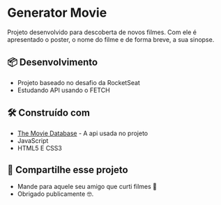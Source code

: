# Generator Movie

Projeto desenvolvido para descoberta de novos filmes. Com ele é apresentado o poster, o nome do filme e de forma breve, a sua sinopse.

## 📦 Desenvolvimento

* Projeto baseado no desafio da RocketSeat 
* Estudando API usando o FETCH

## 🛠️ Construído com

* [The Movie Database](https://developers.themoviedb.org/3/getting-started) - A api usada no projeto
* JavaScript
* HTML5 E CSS3

## 🎁 Compartilhe esse projeto

* Mande para aquele seu amigo que curti filmes 📢
* Obrigado publicamente 🤓.
